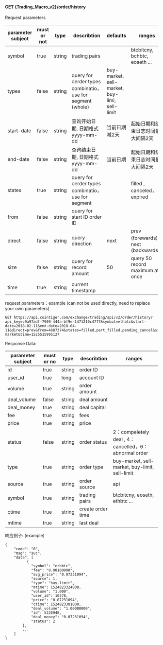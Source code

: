 ﻿#### GET {Trading_Macro_v2}/order/history
Request parameters

| parameter subject | must or not | type   | describtion                                                  | defaults                                      | ranges                             |
| ----------------- | ----------- | ------ | ------------------------------------------------------------ | --------------------------------------------- | ---------------------------------- |
| symbol            | true        | string | trading pairs                                                |                                               | btcbitcny, bchbtc, eoseth ...      |
| types             | false       | string | query for oerder types combinatio，use for segment   (whole) | buy-market, sell-market, buy-limi, sell-limit |                                    |
| start-date        | false       | string | 查询开始日期, 日期格式yyyy-mm-dd                             | 当前日期减2天                                 | 起始日期和结束日志时间最大间隔2天  |
| end-date          | false       | string | 查询结束日期, 日期格式yyyy-mm-dd                             | 当前日期                                      | 起始日期和结束日志时间最大间隔2天  |
| states            | true        | string | query for oerder types combinatio，use for segment           |                                               | filled ,  canceled，expired        |
| from              | false       | string | query for start ID order ID                                  |                                               |                                    |
| direct            | false       | string | query direction                                              | next                                          | prev (forewards)，next (backwards) |
| size              | false       | string | query for record amount                                      | 50                                            | query 50 record maximum at once    |
| time              | true        | string | current timestamp                                            |                                               |                                    |

request parameters：example  (can not be used directly, need to replace your own parameters)

```
GET https://api.cointiger.com/exchange/trading/api/v2/order/history?api_key=c9a97adf-7909-444a-bf9e-1471210c4777&symbol=ethbtc&start-date=2018-02-11&end-date=2018-04-11&direct=prev&from=4887374&states=filled,part_filled,pending_cancel&size=10&sign=b84ceabfbe5c9975fde698279ab90cf6a9b39eae6fe0951455d748428b95345eb0a9d41075c5e7d66061e29fc2064c62ccd98a93fa7b885fa965c9e10fbdee99&types=buy-market&time=1525515995127
```

Response Data:



| parameter subject | must or no | type   | describtion       | ranges                                                 |
| ----------------- | ---------- | ------ | ----------------- | ------------------------------------------------------ |
| id                | true       | string | order ID          |                                                        |
| user_id           | true       | long   | account ID        |                                                        |
| volume            | true       | string | order amount      |                                                        |
| deal_volume       | false      | string | deal amount       |                                                        |
| deal_money        | true       | string | deal capital      |                                                        |
| fee               | true       | string | fees              |                                                        |
| price             | true       | string | price             |                                                        |
| status            | false      | string | order status      | 2：compeletely deal ,  4：cancelled，6：abnormal order |
| type              | true       | string | order type        | buy-market, sell-market, buy-limit, sell-limit         |
| source            | true       | string | order source      | api                                                    |
| symbol            | true       | string | trading pairs     | btcbitcny, eoseth, ethbtc ...                          |
| ctime             | true       | string | create order time |                                                        |
| mtime             | true       | string | last deal         |                                                        |
响应例子: (example)

```
{
    "code": "0",
    "msg": "suc",
    "data": [
          {
            "symbol": "ethbtc",
            "fee": "0.00100000",
            "avg_price": "0.07231094",
            "source": 1,
            "type": "buy-limit",
            "mtime": 1524823324000,
            "volume": "1.000",
            "user_id": 10278,
            "price": "0.07231094",
            "ctime": 1524823301000,
            "deal_volume": "1.00000000",
            "id": 5228948,
            "deal_money": "0.07231094",
            "status": 2
        },
        ...
    ]
}
```